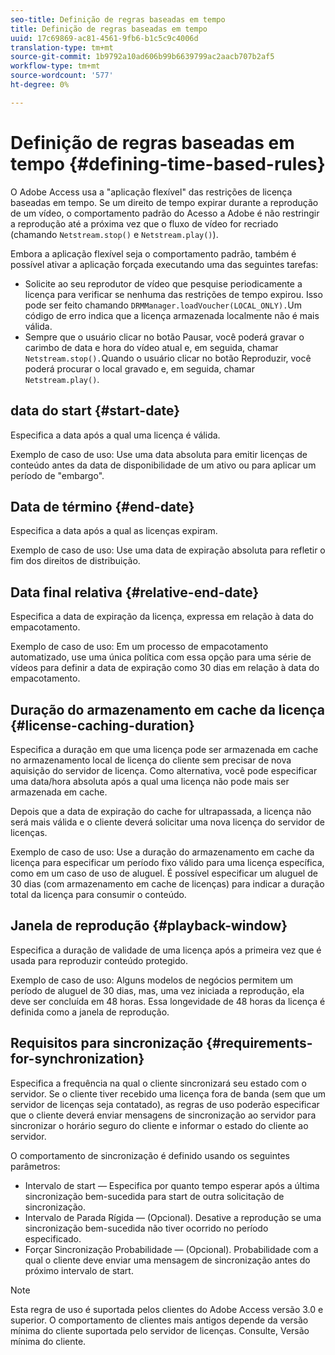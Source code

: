 ```yaml
---
seo-title: Definição de regras baseadas em tempo
title: Definição de regras baseadas em tempo
uuid: 17c69869-ac81-4561-9fb6-b1c5c9c4006d
translation-type: tm+mt
source-git-commit: 1b9792a10ad606b99b6639799ac2aacb707b2af5
workflow-type: tm+mt
source-wordcount: '577'
ht-degree: 0%

---
```



# Definição de regras baseadas em tempo {#defining-time-based-rules}

O Adobe Access usa a &quot;aplicação flexível&quot; das restrições de licença baseadas em tempo. Se um direito de tempo expirar durante a reprodução de um vídeo, o comportamento padrão do Acesso a Adobe é não restringir a reprodução até a próxima vez que o fluxo de vídeo for recriado (chamando `Netstream.stop()` e `Netstream.play()`).

Embora a aplicação flexível seja o comportamento padrão, também é possível ativar a aplicação forçada executando uma das seguintes tarefas:

* Solicite ao seu reprodutor de vídeo que pesquise periodicamente a licença para verificar se nenhuma das restrições de tempo expirou. Isso pode ser feito chamando `DRMManager.loadVoucher(LOCAL_ONLY).`Um código de erro indica que a licença armazenada localmente não é mais válida.
* Sempre que o usuário clicar no botão Pausar, você poderá gravar o carimbo de data e hora do vídeo atual e, em seguida, chamar `Netstream.stop().`Quando o usuário clicar no botão Reproduzir, você poderá procurar o local gravado e, em seguida, chamar `Netstream.play()`.

## data do start {#start-date}

Especifica a data após a qual uma licença é válida.

Exemplo de caso de uso: Use uma data absoluta para emitir licenças de conteúdo antes da data de disponibilidade de um ativo ou para aplicar um período de &quot;embargo&quot;.

## Data de término {#end-date}

Especifica a data após a qual as licenças expiram.

Exemplo de caso de uso: Use uma data de expiração absoluta para refletir o fim dos direitos de distribuição.

## Data final relativa {#relative-end-date}

Especifica a data de expiração da licença, expressa em relação à data do empacotamento.

Exemplo de caso de uso: Em um processo de empacotamento automatizado, use uma única política com essa opção para uma série de vídeos para definir a data de expiração como 30 dias em relação à data do empacotamento.

## Duração do armazenamento em cache da licença {#license-caching-duration}

Especifica a duração em que uma licença pode ser armazenada em cache no armazenamento local de licença do cliente sem precisar de nova aquisição do servidor de licença. Como alternativa, você pode especificar uma data/hora absoluta após a qual uma licença não pode mais ser armazenada em cache.

Depois que a data de expiração do cache for ultrapassada, a licença não será mais válida e o cliente deverá solicitar uma nova licença do servidor de licenças.

Exemplo de caso de uso: Use a duração do armazenamento em cache da licença para especificar um período fixo válido para uma licença específica, como em um caso de uso de aluguel. É possível especificar um aluguel de 30 dias (com armazenamento em cache de licenças) para indicar a duração total da licença para consumir o conteúdo.

## Janela de reprodução {#playback-window}

Especifica a duração de validade de uma licença após a primeira vez que é usada para reproduzir conteúdo protegido.

Exemplo de caso de uso: Alguns modelos de negócios permitem um período de aluguel de 30 dias, mas, uma vez iniciada a reprodução, ela deve ser concluída em 48 horas. Essa longevidade de 48 horas da licença é definida como a janela de reprodução.

## Requisitos para sincronização {#requirements-for-synchronization}

Especifica a frequência na qual o cliente sincronizará seu estado com o servidor. Se o cliente tiver recebido uma licença fora de banda (sem que um servidor de licenças seja contatado), as regras de uso poderão especificar que o cliente deverá enviar mensagens de sincronização ao servidor para sincronizar o horário seguro do cliente e informar o estado do cliente ao servidor.

O comportamento de sincronização é definido usando os seguintes parâmetros:

* Intervalo de start — Especifica por quanto tempo esperar após a última sincronização bem-sucedida para start de outra solicitação de sincronização.
* Intervalo de Parada Rígida — (Opcional). Desative a reprodução se uma sincronização bem-sucedida não tiver ocorrido no período especificado.
* Forçar Sincronização Probabilidade — (Opcional). Probabilidade com a qual o cliente deve enviar uma mensagem de sincronização antes do próximo intervalo de start.

>[!NOTE]
>
>Esta regra de uso é suportada pelos clientes do Adobe Access versão 3.0 e superior. O comportamento de clientes mais antigos depende da versão mínima do cliente suportada pelo servidor de licenças. Consulte, Versão [](../../../../aaxs-protecting-content/content-implementing-the-license-server/content-handling-license-reqs/content-minimum-client-version.md)mínima do cliente.